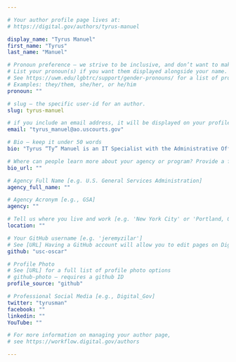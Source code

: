 ```yaml
---

# Your author profile page lives at:
# https://digital.gov/authors/tyrus-manuel

display_name: "Tyrus Manuel"
first_name: "Tyrus"
last_name: "Manuel"

# Pronoun preference — we strive to be inclusive, and don’t want to make assumptions on a person’s first name (be it a gender-neutral name, or is one more common in languages other than English). Learn more http://www.MyPronouns.org
# List your pronoun(s) if you want them displayed alongside your name. Leave it blank and we'll use just your name.
# See https://uwm.edu/lgbtrc/support/gender-pronouns/ for a list of pronouns
# Examples: they/them, she/her, or he/him
pronoun: ""

# slug — the specific user-id for an author.
slug: tyrus-manuel

# if you include an email address, it will be displayed on your profile page
email: "tyrus_manuel@ao.uscourts.gov"

# Bio — keep it under 50 words
bio: "Tyrus “Ty” Manuel is an IT Specialist with the Administrative Office of the U.S. Courts and has been passionate about digital content since at least 1994."

# Where can people learn more about your agency or program? Provide a full URL [e.g. 'https://www.example.gov/']
bio_url: ""

# Agency Full Name [e.g. U.S. General Services Administration]
agency_full_name: ""

# Agency Acronym [e.g., GSA]
agency: ""

# Tell us where you live and work [e.g. 'New York City' or 'Portland, OR']
location: ""

# Your GitHub username [e.g. 'jeremyzilar']
# See [URL] Having a GitHub account will allow you to edit pages on DigitalGov. The image used in your GitHub account can also be used to populate your digital.gov profile photo.
github: "usc-oscar"

# Profile Photo
# See [URL] for a full list of profile photo options
# github-photo — requires a github ID
profile_source: "github"

# Professional Social Media [e.g., Digital_Gov]
twitter: "tyrusman"
facebook: ""
linkedin: ""
YouTube: ""

# For more information on managing your author page,
# see https://workflow.digital.gov/authors

---
```

